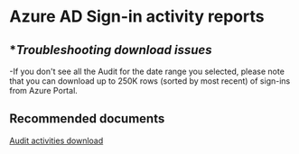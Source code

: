 <properties
    pageTitle="Problem downloading data"
    description="Azure AD reporting"
    service="microsoft.aad"
    resource="Microsoft_AAD_IAM"
    authors="dhanyahk"
    displayOrder=""
    selfHelpType="generic"
    supportTopicIds="32615409"
    resourceTags=""
    productPesIds="16577"
    cloudEnvironments="public"
    />

# Azure AD Sign-in activity reports

## **Troubleshooting download issues*
-If you don't see all the Audit for the date range you selected, please note that you can download up to 250K rows (sorted by most recent) of sign-ins from Azure Portal. 



## **Recommended documents**
[Audit activities download](https://docs.microsoft.com/en-us/azure/active-directory/reports-monitoring/quickstart-download-audit-report)  

